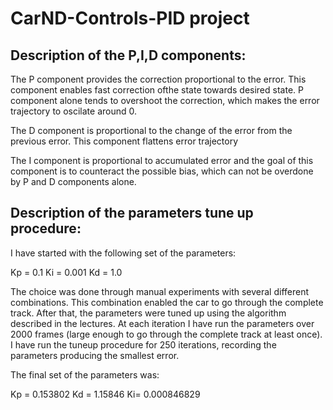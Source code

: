 # CarND-Controls-PID project

## Description of the P,I,D components:

The P component provides the correction proportional to the error. This component enables
fast correction ofthe state towards desired state. P component alone tends to overshoot the
correction, which makes the error trajectory to oscilate around 0.

The D component is proportional to the change of the error from the previous error. This component
flattens error trajectory

The I component is proportional to accumulated error and the goal of this component is to counteract the possible bias,
which can not be overdone by P and D components alone.

## Description of the parameters tune up procedure:

I have started with the following set of the parameters:

Kp = 0.1  Ki = 0.001 Kd = 1.0

The choice was done through manual experiments with several different combinations.
This combination enabled the car to go through the complete track. After that, the parameters
were tuned up using the algorithm described in the lectures. At each iteration I have run the parameters
over 2000 frames (large enough to go through the complete track at least once). I have run the tuneup procedure
for 250 iterations, recording the parameters producing the smallest error.

The final set of the parameters was:

Kp = 0.153802  Kd = 1.15846  Ki= 0.000846829
